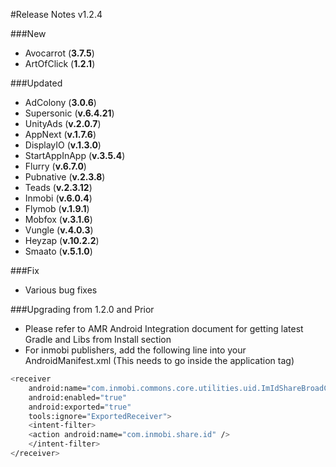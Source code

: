 #Release Notes v1.2.4

###New
* Avocarrot (**3.7.5**)
* ArtOfClick (**1.2.1**)

###Updated
* AdColony (**3.0.6**)
* Supersonic (**v.6.4.21**)
* UnityAds (**v.2.0.7**)
* AppNext (**v.1.7.6**)
* DisplayIO (**v.1.3.0**)
* StartAppInApp (**v.3.5.4**)
* Flurry (**v.6.7.0**)
* Pubnative (**v.2.3.8**)
* Teads (**v.2.3.12**)
* Inmobi (**v.6.0.4**)
* Flymob (**v.1.9.1**)
* Mobfox (**v.3.1.6**)
* Vungle (**v.4.0.3**)
* Heyzap (**v.10.2.2**)
* Smaato (**v.5.1.0**)

###Fix
* Various bug fixes

###Upgrading from 1.2.0 and Prior
* Please refer to AMR Android Integration document for getting latest Gradle and Libs from Install section
* For inmobi publishers, add the following line into your AndroidManifest.xml (This needs to go inside the application tag)
```sh
<receiver
    android:name="com.inmobi.commons.core.utilities.uid.ImIdShareBroadCastReceiver"
    android:enabled="true"
    android:exported="true"
    tools:ignore="ExportedReceiver">
    <intent-filter>
	<action android:name="com.inmobi.share.id" />
    </intent-filter>
</receiver>
```
